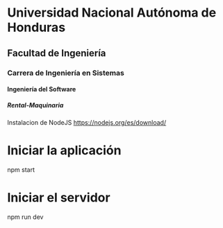 # Universidad Nacional Autónoma de Honduras
## Facultad de Ingeniería
### Carrera de Ingeniería en Sistemas
#### Ingeniería del Software
##### Rental-Maquinaria

Instalacion de NodeJS
https://nodejs.org/es/download/

# Iniciar la aplicación

npm start

# Iniciar el servidor

npm run dev




